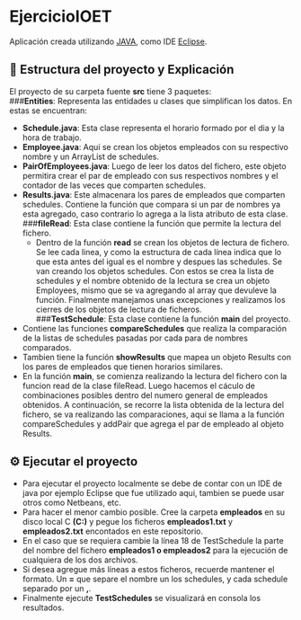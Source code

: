 # EjercicioIOET

Aplicación creada utilizando [JAVA](https://www.java.com/es/), como IDE [Eclipse](https://www.eclipse.org/).

## :page_facing_up: Estructura del proyecto y Explicación
El proyecto de su carpeta fuente **src** tiene 3 paquetes:  
###**Entities**: Representa las entidades u clases que simplifican los datos. En estas se encuentran:  
  - **Schedule.java**: Esta clase representa el horario formado por el dia y la hora de trabajo.  
  - **Employee.java**: Aquí se crean los objetos empleados con su respectivo nombre y un ArrayList de schedules.  
  - **PairOfEmployees.java**: Luego de leer los datos del fichero, este objeto permitira crear el par de empleado con sus respectivos nombres y el contador de las veces que comparten schedules.  
  - **Results.java**: Este almacenara los pares de empleados que comparten schedules. Contiene la función que compara si un par de nombres ya esta agregado, caso contrario lo agrega a la lista atributo de esta clase.  
 ###**fileRead**: Esta clase contiene la función que permite la lectura del fichero. 
    - Dentro de la función **read** se crean los objetos de lectura de fichero. Se lee cada linea, y como la estructura de cada línea indica que lo que esta antes del igual es el nombre y despues las schedules. Se van creando los objetos schedules. Con estos se crea la lista de schedules y el nombre obtenido de la lectura se crea un objeto Employees, mismo que se va agregando al array que devuleve la función. Finalmente manejamos unas excepciones y realizamos los cierres de los objetos de lectura de ficheros.  
 ###**TestSchedule**: Esta clase contiene la función **main** del proyecto.  
  - Contiene las funciones **compareSchedules** que realiza la comparación de la listas de schedules pasadas por cada para de nombres comparados.  
  - Tambien tiene la función **showResults** que mapea un objeto Results con los pares de empleados que tienen horarios similares.  
  - En la función **main**, se comienza realizando la lectura del fichero con la funcion read de la clase fileRead. Luego hacemos el cáculo de combinaciones posibles dentro del numero general de empleados obtenidos. A continuación, se recorre la lista obtenida de la lectura del fichero, se va realizando las comparaciones, aqui se llama a la función compareSchedules y addPair que agrega el par de empleado al objeto Results.
 ## ⚙️ Ejecutar el proyecto  
 - Para ejecutar el proyecto localmente se debe de contar con un IDE de java por ejemplo Eclipse que fue utilizado aqui, tambien se puede usar otros como Netbeans, etc.  
 - Para hacer el menor cambio posible. Cree la carpeta **empleados** en su disco local C **(C:\)** y pegue los ficheros **empleados1.txt** y **empleados2.txt** encontados en este repositorio.  
 - En el caso que se requiera cambie la línea 18 de TestSchedule la parte del nombre del fichero **empleados1 o empleados2** para la ejecución de cualquiera de los dos archivos.  
 - Si desea agregue más líneas a estos ficheros, recuerde mantener el formato. Un **=** que separe el nombre un los schedules, y cada schedule separado por un **,**.  
 - Finalmente ejecute **TestSchedules** se visualizará en consola los resultados.
 
